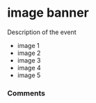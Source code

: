 
# image banner

Description of the event

- image 1
- image 2
- image 3
- image 4
- image 5

### Comments
